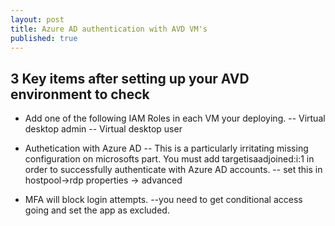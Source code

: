 ```yaml
---
layout: post
title: Azure AD authentication with AVD VM's
published: true
---
```


[logo]: https://www.ciraltos.com/wp-content/uploads/2020/05/WVD.png "AVD Checklist"

## 3 Key items after setting up your AVD environment to check

- Add one of the following IAM Roles in each VM your deploying.
-- Virtual desktop admin
-- Virtual desktop user

- Authetication with Azure AD
-- This is a particularly irritating missing configuration on microsofts part.  You must add targetisaadjoined:i:1 in order to successfully authenticate with Azure AD accounts.
-- set this in hostpool->rdp properties -> advanced


- MFA will block login attempts.
--you need to get conditional access going and set the app as excluded.
